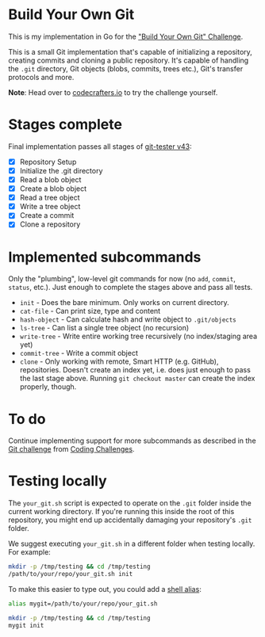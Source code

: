 # Build Your Own Git

This is my implementation in Go for the
["Build Your Own Git" Challenge](https://codecrafters.io/challenges/git).

This is a small Git implementation that's capable of
initializing a repository, creating commits and cloning a public repository.
It's capable of handling the `.git` directory, Git objects (blobs,
commits, trees etc.), Git's transfer protocols and more.

**Note**: Head over to
[codecrafters.io](https://codecrafters.io) to try the challenge yourself.

# Stages complete

Final implementation passes all stages of [git-tester v43](https://github.com/codecrafters-io/git-tester/tree/v43):

- [x] Repository Setup
- [x] Initialize the .git directory
- [x] Read a blob object
- [x] Create a blob object
- [x] Read a tree object
- [x] Write a tree object
- [x] Create a commit
- [x] Clone a repository

# Implemented subcommands

Only the "plumbing", low-level git commands for now (no `add`, `commit`, `status`, etc.). Just enough to complete the stages above and pass all tests.

- `init` - Does the bare minimum. Only works on current directory.
- `cat-file` - Can print size, type and content
- `hash-object` - Can calculate hash and write object to `.git/objects`
- `ls-tree` - Can list a single tree object (no recursion)
- `write-tree` - Write entire working tree recursively (no index/staging area yet)
- `commit-tree` - Write a commit object
- `clone` - Only working with remote, Smart HTTP (e.g. GitHub), repositories. Doesn't create an index yet, i.e. does just enough to pass the last stage above. Running `git checkout master` can create the index properly, though.

# To do

Continue implementing support for more subcommands as described in the [Git challenge](https://codingchallenges.fyi/challenges/challenge-git/) from [Coding Challenges](https://codingchallenges.fyi/).

# Testing locally

The `your_git.sh` script is expected to operate on the `.git` folder inside the
current working directory. If you're running this inside the root of this
repository, you might end up accidentally damaging your repository's `.git`
folder.

We suggest executing `your_git.sh` in a different folder when testing locally.
For example:

```sh
mkdir -p /tmp/testing && cd /tmp/testing
/path/to/your/repo/your_git.sh init
```

To make this easier to type out, you could add a
[shell alias](https://shapeshed.com/unix-alias/):

```sh
alias mygit=/path/to/your/repo/your_git.sh

mkdir -p /tmp/testing && cd /tmp/testing
mygit init
```
